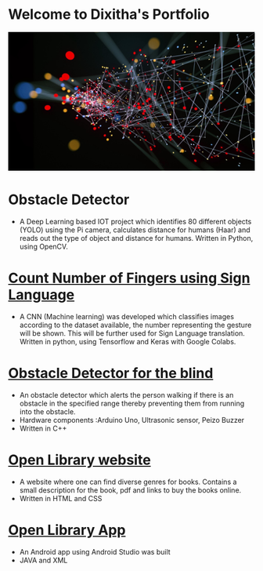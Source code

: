 #  Welcome to Dixitha's Portfolio
![](https://github.com/dixithak/dixitha_portfolio/blob/main/images/0_jIs_tZgkrfut42KS.jpg)

# Obstacle Detector
* A Deep Learning based IOT project which identifies 80 different objects (YOLO) using the Pi camera, calculates distance for humans (Haar) and 
  reads out the type of object and distance for humans. Written in Python, using OpenCV.


# [Count Number of Fingers using Sign Language](https://github.com/dixithak/StaticHandGesture)
* A CNN (Machine learning) was developed which classifies images according to the dataset available, the number representing the gesture will 
be shown. This will be further used for Sign Language translation. Written in python, using Tensorflow and Keras with Google Colabs.


# [Obstacle Detector for the blind](https://github.com/dixithak/Obstacle_Detector)
* An obstacle detector which alerts the person walking if there is an obstacle in the specified range thereby preventing them from running into the obstacle. 
* Hardware components :Arduino Uno, Ultrasonic sensor, Peizo Buzzer
* Written in C++ 


# [Open Library website](https://github.com/dixithak/OpenLibrary_web)
* A website where one can find diverse genres for books. Contains a small description for the book, pdf and links to buy the books online.
* Written in HTML and CSS


# [Open Library App](https://github.com/dixithak/OpenLibrary_app)
* An Android app using Android Studio was built
* JAVA and XML
